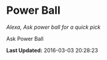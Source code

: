# Power Ball
*Alexa, Ask power ball for a quick pick*

Ask Power Ball

**Last Updated:** 2016-03-03 20:28:23
